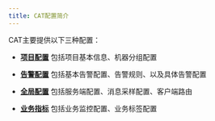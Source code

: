 ```yaml
---
title: CAT配置简介
---
```


CAT主要提供以下三种配置：

- **[项目配置](config/project)**    包括项目基本信息、机器分组配置

- **[告警配置](config/alarm)**    包括基本告警配置、告警规则、以及具体告警配置

- **[全局配置](config/global)**    包括服务端配置、消息采样配置、客户端路由

- **[业务指标](config/business)**    包括业务监控配置、业务标签配置